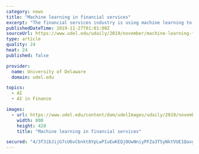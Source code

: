 ```yaml
---
category: news
title: "Machine learning in financial services"
excerpt: "The financial services industry is using machine learning to revolutionize its processes and rapidly improve financial outcomes, and its potential seems limitless. That’s why the University of Delaware’s Institute for Financial Services Analytics (IFSA ..."
publishedDateTime: 2019-11-27T01:01:00Z
sourceUrl: https://www.udel.edu/udaily/2019/november/machine-learning-financial-services-ifsa/
type: article
quality: 24
heat: 24
published: false

provider:
  name: University of Delaware
  domain: udel.edu

topics:
  - AI
  - AI in Finance

images:
  - url: https://www.udel.edu/content/dam/udelImages/udaily/2019/november/fb-info-dark-datae-GettyImages-1156834914_dark-800x420.jpg
    width: 800
    height: 420
    title: "Machine learning in financial services"

secured: "4/3f3ibJijG7cU6vCbnkt8YpLwPIuEwKEQj0UwNniyPFZa3TSyNktVUE1QavgvAE3ueUsaVh4n1Y0WWWr4j8lqPgoySs61nql8V7iZ638oMXqf4iLZ9lHEKKQJEMxR+gThPwxJUHsbm+8vucwa9LLEdTFSuAMNAaHye4m/8UaXYgSG6sYT44dXcka+1LQigUydaqhdryoqQ2qyoFWfKVa+Iq/Che+nis5TxHhhLR/a0cOP23bY22jxjzs/b2DUGTohEVsMPHLtFnkEATUJ4ypA==;OhZJ/bUMEWTDS5+bYU6fnw=="
---
```



